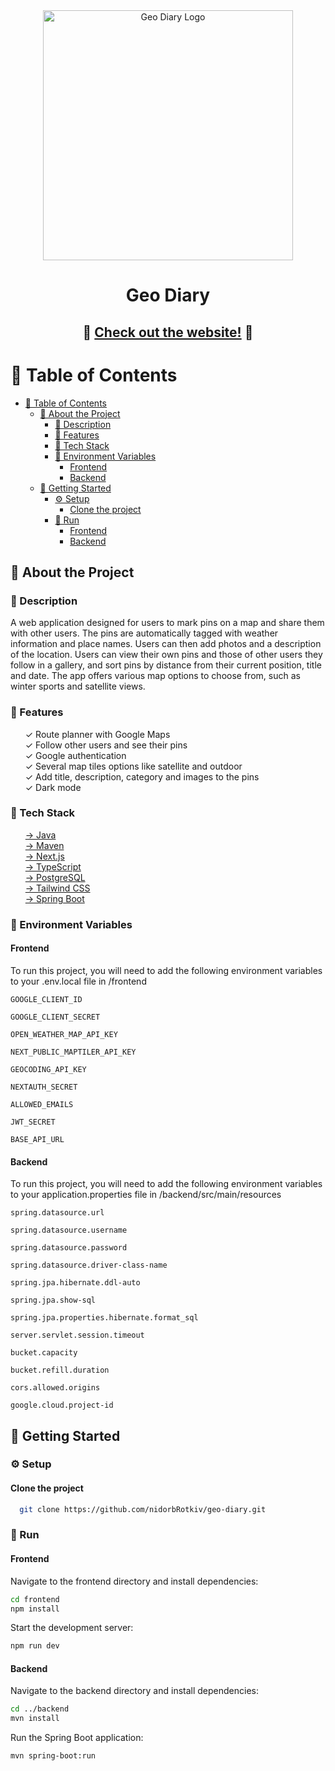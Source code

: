 <div align="center">

  <img src="/frontend/public/images/backgroundImage.jpg" alt="Geo Diary Logo" width="400" height="auto" />
  <h1>Geo Diary</h1>

  <h2>
   🌟 <a href="https://geo-diary.vercel.app/">Check out the website!</a> 🌟
  </h2>

</div>

# 📔 Table of Contents


- [📔 Table of Contents](#-table-of-contents)
  - [🌟 About the Project](#-about-the-project)
    - [📓 Description](#-description)
    - [👀 Features](#-features)
    - [👾 Tech Stack](#-tech-stack)
    - [🔑 Environment Variables](#-environment-variables)
      - [Frontend](#frontend)
      - [Backend](#backend)
  - [🧰 Getting Started](#-getting-started)
    - [⚙️ Setup](#️-setup)
      - [Clone the project](#clone-the-project)
    - [🚀 Run](#-run)
      - [Frontend](#frontend-1)
      - [Backend](#backend-1)

## 🌟 About the Project

### 📓 Description

<p>
A web application designed for users to mark pins on a map and share them with other users. The pins are automatically tagged with weather information and place names. Users can then add photos and a description of the location. Users can view their own pins and those of other users they follow in a gallery, and sort pins by distance from their current position, title and date. The app offers various map options to choose from, such as winter sports and satellite views.
</p>

### 👀 Features

<ul style="list-style-type: none;">
  <li>✓ Route planner with Google Maps</li>
  <li>✓ Follow other users and see their pins</li>
  <li>✓ Google authentication</li>
  <li>✓ Several map tiles options like satellite and outdoor</li>
  <li>✓ Add title, description, category and images to the pins</li>
  <li>✓ Dark mode</li>
</ul>

### 👾 Tech Stack

 <ul style="list-style-type: none;">
    <li><a href="https://www.java.com/">→ Java</a></li>
    <li><a href="https://maven.apache.org/">→ Maven</a></li>
    <li><a href="https://nextjs.org/">→ Next.js</a></li>
    <li><a href="https://www.typescriptlang.org/">→ TypeScript</a></li>
    <li><a href="https://www.postgresql.org/">→ PostgreSQL</a></li>
    <li><a href="https://tailwindcss.com/">→ Tailwind CSS</a></li>
    <li><a href="https://spring.io/projects/spring-boot">→ Spring Boot</a></li>
  </ul>

### 🔑 Environment Variables

#### Frontend

To run this project, you will need to add the following environment variables to your .env.local file in /frontend

`GOOGLE_CLIENT_ID`

`GOOGLE_CLIENT_SECRET`

`OPEN_WEATHER_MAP_API_KEY`

`NEXT_PUBLIC_MAPTILER_API_KEY`

`GEOCODING_API_KEY`

`NEXTAUTH_SECRET`

`ALLOWED_EMAILS`

`JWT_SECRET`

`BASE_API_URL`

#### Backend

To run this project, you will need to add the following environment variables to your application.properties file in /backend/src/main/resources

`spring.datasource.url`

`spring.datasource.username`

`spring.datasource.password`

`spring.datasource.driver-class-name`

`spring.jpa.hibernate.ddl-auto`

`spring.jpa.show-sql`

`spring.jpa.properties.hibernate.format_sql`

`server.servlet.session.timeout`

`bucket.capacity`

`bucket.refill.duration`

`cors.allowed.origins`

`google.cloud.project-id`

## 🧰 Getting Started

### ⚙️ Setup

#### Clone the project

```bash
  git clone https://github.com/nidorbRotkiv/geo-diary.git
```

### 🚀 Run

#### Frontend

Navigate to the frontend directory and install dependencies:

```bash
cd frontend
npm install
```

Start the development server:

```bash
npm run dev
```

#### Backend

Navigate to the backend directory and install dependencies:

```bash
cd ../backend
mvn install
```

Run the Spring Boot application:

```bash
mvn spring-boot:run
```
